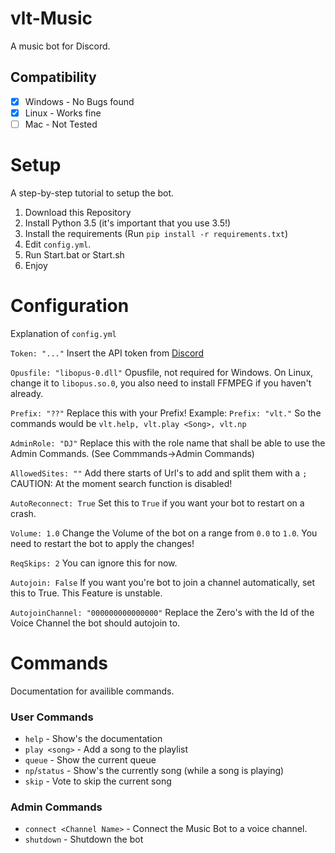 # vlt-Music
A music bot for Discord.

## Compatibility
- [x] Windows - No Bugs found
- [x] Linux - Works fine
- [ ] Mac - Not Tested

# Setup
A step-by-step tutorial to setup the bot.

1. Download this Repository
2. Install Python 3.5 (it's important that you use 3.5!)
3. Install the requirements (Run `pip install -r requirements.txt`)
4. Edit `config.yml`.
5. Run Start.bat or Start.sh
6. Enjoy

# Configuration
Explanation of `config.yml`

`Token: "..."`
Insert the API token from [Discord](https://discordapp.com/developers/applications)

`Opusfile: "libopus-0.dll"`
Opusfile, not required for Windows.
On Linux, change it to `libopus.so.0`, you also need to install FFMPEG if you haven't already.

`Prefix: "??"`
Replace this with your Prefix!
Example: `Prefix: "vlt."`
So the commands would be
`vlt.help, vlt.play <Song>, vlt.np`

`AdminRole: "DJ"`
Replace this with the role name that shall be able to use the Admin Commands. (See Commmands->Admin Commands)

`AllowedSites: ""`
Add there starts of Url's to add and split them with a `;`
CAUTION: At the moment search function is disabled!

`AutoReconnect: True`
Set this to `True` if you want your bot to restart on a crash.

`Volume: 1.0`
Change the Volume of the bot on a range from `0.0` to `1.0`.
You need to restart the bot to apply the changes!

`ReqSkips: 2`
You can ignore this for now.

`Autojoin: False`
If you want you're bot to join a channel automatically, set this to True.
This Feature is unstable.

`AutojoinChannel: "000000000000000"`
Replace the Zero's with the Id of the Voice Channel the bot should autojoin to.


# Commands
Documentation for availible commands.

### User Commands
- `help` - Show's the documentation
- `play <song>` - Add a song to the playlist
- `queue` - Show the current queue
- `np`/`status` - Show's the currently song (while a song is playing)
- `skip` - Vote to skip the current song

### Admin Commands
- `connect <Channel Name>` - Connect the Music Bot to a voice channel.
- `shutdown` - Shutdown the bot

